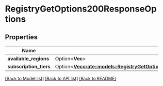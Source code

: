 # RegistryGetOptions200ResponseOptions

## Properties

Name | Type | Description | Notes
------------ | ------------- | ------------- | -------------
**available_regions** | Option<**Vec<String>**> |  | [optional]
**subscription_tiers** | Option<[**Vec<crate::models::RegistryGetOptions200ResponseOptionsSubscriptionTiersInner>**](registry_get_options_200_response_options_subscription_tiers_inner.md)> |  | [optional]

[[Back to Model list]](../README.md#documentation-for-models) [[Back to API list]](../README.md#documentation-for-api-endpoints) [[Back to README]](../README.md)


